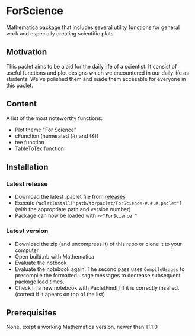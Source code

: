 # ForScience
Mathematica package that includes several utility functions for general work and especially creating scientific plots

## Motivation
This paclet aims to be a aid for the daily life of a scientist. It consist of useful functions and plot designs which we encountered in our daily life as students. We've polished them and made them accesable for everyone in this paclet.

## Content
A list of the most noteworthy functions:
- Plot theme "For Science"
- cFunction (numerated (#) and (&))
- tee function
- TableToTex function

## Installation
### Latest release
- Download the latest .paclet file from [releases](https://github.com/lukas-lang/ForScience/releases)
- Execute `PacletInstall["path/to/paclet/ForScience-#.#.#.paclet"]` (with the appropriate path and version number)
- Package can now be loaded with ``<<"ForScience`"``

### Latest version
- Download the zip (and uncompress it) of this repo or clone it to your computer
- Open build.nb with Mathematica
- Evaluate the notbook
- Evaluate the notebook again. The second pass uses `CompileUsages` to precompile the formatted usage messages to decrease subsequent package load times.
- Check in a new notebook with PacletFind[] if it is correctly insalled.
  (correct if it apears on top of the list)

## Prerequisites
None, exept a working Mathematica version, newer than 11.1.0
